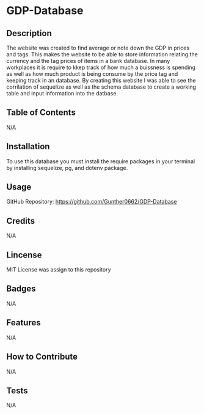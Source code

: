 # GDP-Database

## Description

The website was created to find average or note down the GDP in prices and tags. This makes the website to be able to store information relating the currency and the tag prices of items in a bank database. In many workplaces it is require to kkep track of how much a buissness is spending as well as how much product is being consume by the price tag and keeping track in an database. By creating this website I was able to see the corrilation of sequelize as well as the schema database to create a working table and input information into the datbase.

## Table of Contents

N/A

## Installation

To use this database you must install the require packages in your terminal by installing sequelize, pg, and dotenv package.

## Usage

GitHub Repository: https://github.com/Gunther0662/GDP-Database

## Credits

N/A

## Lincense

MIT License was assign to this repository

## Badges

N/A

## Features

N/A

## How to Contribute

N/A

## Tests

N/A